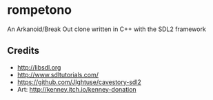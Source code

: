 rompetono
=========

An Arkanoid/Break Out clone written in C++ with the SDL2 framework

## Credits

* http://libsdl.org
* http://www.sdltutorials.com/
* https://github.com/JIghtuse/cavestory-sdl2
* Art: http://kenney.itch.io/kenney-donation
